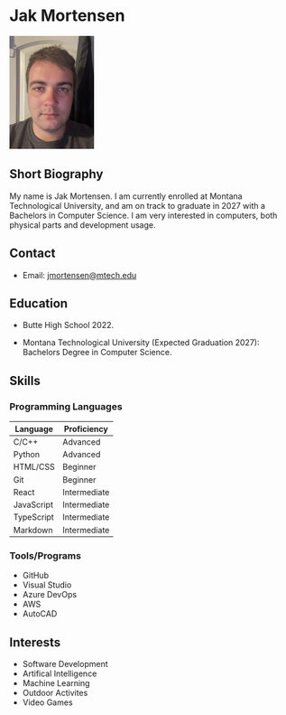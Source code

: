 # Jak Mortensen

<!--My image was too big, so I used this formatting to scale it down when rendered. -->
<img src="JMortensenPic.jpg" alt="Profile Photo" width="150">

## Short Biography

My name is Jak Mortensen. I am currently enrolled at Montana Technological University, and am on track to graduate in 2027 with a Bachelors in Computer Science. I am very interested in computers, both physical parts and development usage.

## Contact

- Email: jmortensen@mtech.edu

## Education

- Butte High School 2022.

- Montana Technological University (Expected Graduation 2027): Bachelors Degree in Computer Science.

## Skills

### Programming Languages

| Language           | Proficiency      |
|--------------------|------------------|
| C/C++              | Advanced         |
| Python             | Advanced         |
| HTML/CSS           | Beginner         |
| Git                | Beginner         |
| React              | Intermediate     |
| JavaScript         | Intermediate     |
| TypeScript         | Intermediate     |
| Markdown           | Intermediate     |

### Tools/Programs

- GitHub 
- Visual Studio
- Azure DevOps
- AWS
- AutoCAD

## Interests

- Software Development
- Artifical Intelligence
- Machine Learning
- Outdoor Activites
- Video Games

